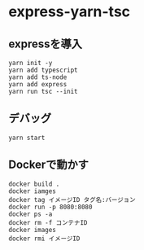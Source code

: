# express-yarn-tsc

##  expressを導入
```shell
yarn init -y
yarn add typescript
yarn add ts-node
yarn add express
yarn run tsc --init
```

##  デバッグ
```shell
yarn start
```

##  Dockerで動かす
```shell
docker build .
docker iamges
docker tag イメージID タグ名:バージョン
docker run -p 8080:8080
docker ps -a
docker rm -f コンテナID
docker images
docker rmi イメージID
```